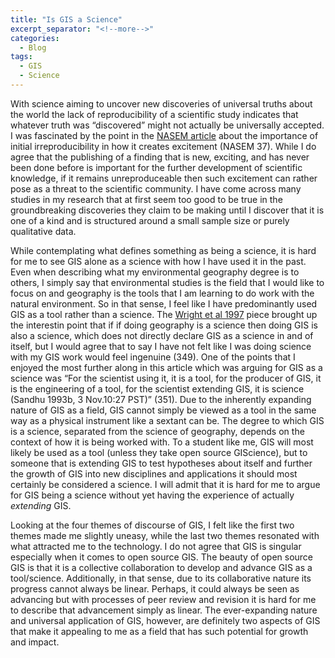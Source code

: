 ```yaml
---
title: "Is GIS a Science"
excerpt_separator: "<!--more-->"
categories:
  - Blog
tags:
  - GIS
  - Science
---
```


With science aiming to uncover new discoveries of universal truths about the world the lack of reproducibility of a scientific study indicates that whatever truth was “discovered” might not actually be universally accepted. I was fascinated by the point in the [NASEM article](https://doi.org/10.17226/25303) about the importance of initial irreproducibility in how it creates excitement (NASEM 37). While I do agree that the publishing of a finding that is new, exciting, and has never been done before is important for the further development of scientific knowledge, if it remains unreproduceable then such excitement can rather pose as a threat to the scientific community. I have come across many studies in my research that at first seem too good to be true in the groundbreaking discoveries they claim to be making until I discover that it is one of a kind and is structured around a small sample size or purely qualitative data. 

While contemplating what defines something as being a science, it is hard for me to see GIS alone as a science with how I have used it in the past. Even when describing what my environmental geography degree is to others, I simply say that environmental studies is the field that I would like to focus on and geography is the tools that I am learning to do work with the natural environment. So in that sense, I feel like I have predominantly used GIS as a tool rather than a science. The [Wright et al 1997](https://doi.org/10.1111/0004-5608.872057) piece brought up the interestin point that if if doing geography is a science then doing GIS is also a science, which does not directly declare GIS as a science in and of itself, but I would agree that to say I have not felt like I was doing science with my GIS work would feel ingenuine (349). One of the points that I enjoyed the most further along in this article which was arguing for GIS as a science was “For the scientist using it, it is a tool, for the producer of GIS, it is the engineering of a tool, for the scientist extending GIS, it is science  (Sandhu  1993b,  3  Nov.10:27 PST)” (351). Due to the inherently expanding nature of GIS as a field, GIS cannot simply be viewed as a tool in the same way as a physical instrument like a sextant can be. The degree to which GIS is a science, separated from the science of geography, depends on the context of how it is being worked with. To a student like me, GIS will most likely be used as a tool (unless they take open source GIScience), but to someone that is extending GIS to test hypotheses about itself and further the growth of GIS into new disciplines and applications it should most certainly be considered a science. I will admit that it is hard for me to argue for GIS being a science without yet having the experience of actually *extending* GIS. 

Looking at the four themes of discourse of GIS, I felt like the first two themes made me slightly uneasy, while the last two themes resonated with what attracted me to the technology. I do not agree that GIS is singular especially when it comes to open source GIS. The beauty of open source GIS is that it is a collective collaboration to develop and advance GIS as a tool/science. Additionally, in that sense, due to its collaborative nature its progress cannot always be linear. Perhaps, it could always be seen as advancing but with processes of peer review and revision it is hard for me to describe that advancement simply as linear. The ever-expanding nature and universal application of GIS, however, are definitely two aspects of GIS that make it appealing to me as a field that has such potential for growth and impact. 
